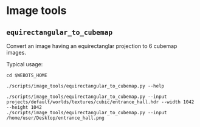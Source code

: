 # Image tools

## `equirectangular_to_cubemap`

Convert an image having an equirectanglar projection to 6 cubemap images.

Typical usage:

```
cd $WEBOTS_HOME

./scripts/image_tools/equirectangular_to_cubemap.py --help

./scripts/image_tools/equirectangular_to_cubemap.py --input projects/default/worlds/textures/cubic/entrance_hall.hdr --width 1042 --height 1042
./scripts/image_tools/equirectangular_to_cubemap.py --input /home/user/Desktop/entrance_hall.png
```
